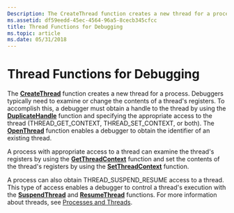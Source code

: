 ```yaml
---
Description: The CreateThread function creates a new thread for a process.
ms.assetid: df59eedd-45ec-4564-96a5-8cecb345cfcc
title: Thread Functions for Debugging
ms.topic: article
ms.date: 05/31/2018
---
```


# Thread Functions for Debugging

The [**CreateThread**](https://msdn.microsoft.com/en-us/library/ms682453(v=VS.85).aspx) function creates a new thread for a process. Debuggers typically need to examine or change the contents of a thread's registers. To accomplish this, a debugger must obtain a handle to the thread by using the [**DuplicateHandle**](https://msdn.microsoft.com/en-us/library/ms724251(v=VS.85).aspx) function and specifying the appropriate access to the thread (THREAD\_GET\_CONTEXT, THREAD\_SET\_CONTEXT, or both). The [**OpenThread**](https://msdn.microsoft.com/en-us/library/ms684335(v=VS.85).aspx) function enables a debugger to obtain the identifier of an existing thread.

A process with appropriate access to a thread can examine the thread's registers by using the [**GetThreadContext**](https://msdn.microsoft.com/en-us/library/ms679362(v=VS.85).aspx) function and set the contents of the thread's registers by using the [**SetThreadContext**](https://msdn.microsoft.com/en-us/library/ms680632(v=VS.85).aspx) function.

A process can also obtain THREAD\_SUSPEND\_RESUME access to a thread. This type of access enables a debugger to control a thread's execution with the [**SuspendThread**](https://msdn.microsoft.com/en-us/library/ms686345(v=VS.85).aspx) and [**ResumeThread**](https://msdn.microsoft.com/en-us/library/ms685086(v=VS.85).aspx) functions. For more information about threads, see [Processes and Threads](https://msdn.microsoft.com/en-us/library/ms684841(v=VS.85).aspx).

 

 



